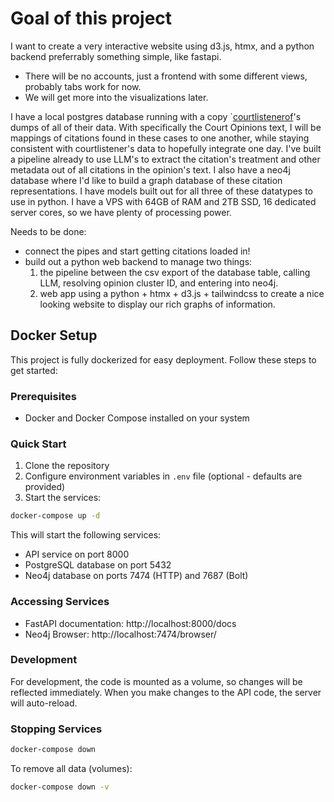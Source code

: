 # Goal of this project
I want to create a very interactive website using d3.js, htmx, and a python backend preferrably something simple, like fastapi. 

- There will be no accounts, just a frontend with some different views, probably tabs work for now.
- We will get more into the visualizations later.


I have a local postgres database running with a copy `[courtlistenerof](http://courtlistener.com)'s dumps of all of their data. With specifically the Court Opinions text, I will be mappings of citations found in these cases to one another, while staying consistent with courtlistener's data to hopefully integrate one day. I've built a pipeline already to use LLM's to extract the citation's treatment and other metadata out of all citations in the opinion's text. I also have a neo4j database where I'd like to build a graph database of these citation representations. I have models built out for all three of these datatypes to use in python. I have a VPS with 64GB of RAM and 2TB SSD, 16 dedicated server cores, so we have plenty of processing power.

Needs to be done:
- connect the pipes and start getting citations loaded in! 
- build out a python web backend to manage two things:
    1. the pipeline between the csv export of the database table, calling LLM, resolving opinion cluster ID, and entering into neo4j.
    2. web app using a python + htmx + d3.js + tailwindcss to create a nice looking website to display our rich graphs of information.
    

## Docker Setup

This project is fully dockerized for easy deployment. Follow these steps to get started:

### Prerequisites

- Docker and Docker Compose installed on your system

### Quick Start

1. Clone the repository
2. Configure environment variables in `.env` file (optional - defaults are provided)
3. Start the services:

```bash
docker-compose up -d
```

This will start the following services:
- API service on port 8000
- PostgreSQL database on port 5432
- Neo4j database on ports 7474 (HTTP) and 7687 (Bolt)

### Accessing Services

- FastAPI documentation: http://localhost:8000/docs
- Neo4j Browser: http://localhost:7474/browser/

### Development

For development, the code is mounted as a volume, so changes will be reflected immediately.
When you make changes to the API code, the server will auto-reload.

### Stopping Services

```bash
docker-compose down
```

To remove all data (volumes):

```bash
docker-compose down -v
```

